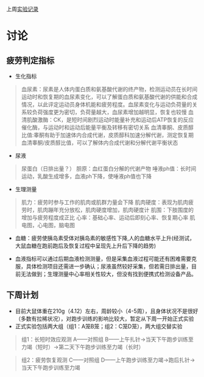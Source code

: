 
上周[实验记录](https://github.com/Joooooooye/DataScience/blob/master/cta_segmentation_RH/week-report-20180411.md)

# 讨论

## 疲劳判定指标

* 生化指标
> 血尿素：尿素是人体内蛋白质和氨基酸代谢的终产物，检测运动员在长时间运动时和恢复期的血尿素变化，可以了解蛋白质和氨基酸代谢的供能和合成情况，以此评定运动员身体机能和疲劳程度。血尿素变化与运动负荷量的关系较负荷强度更为密切，负荷量越大，血尿素增加越明显，恢复也较慢
> 血清肌酸激酶：CK，是短时间剧烈运动时能量补充和运动后ATP恢复的反应催化酶，与运动时和运动后能量平衡及转移有密切关系
> 血清睾酮、皮质醇比值:睾酮有助于加速体内合成代谢，皮质醇科加速分解代谢，测定恢复期血清睾酮/皮质醇比值，可以了解体内合成代谢和分解代谢平衡状态

* 尿液
> 尿蛋白（日排出量？）
> 胆原：血红蛋白分解的代谢产物
> 唾液ph值：长时间运动，乳酸生成增多，血液ph下降，使唾液ph值也下降

* 生理测量
> 肌力：疲劳时参与工作的肌肉或肌群力量会下降
> 肌肉硬度：表现为肌肉疲劳时，肌肉蹦年充分放松，肌肉硬度增加，肌肉硬度计
> 肌围：下肢围度的增加与疲劳程度成正比
> 心率：基础心率、运动后即刻心率、恢复期心率
> 肌电图，心电图，脑电图

* 血糖：疲劳使胰岛素受体对胰岛素的敏感性下降,人的血糖水平上升(经测试，大鼠血糖在跑前跑后及恢复过程中呈现先上升后下降的趋势)

* 血液指标可以通过后期血液检测测量，但是采集血液过程可能还有困难需要克服，具体检测项目还需进一步确认；尿液虽然较好采集，但若需日排出量，目前无法做到；生理测量中心率相关性较大，但没有找到便携式检测设备产品。

## 下周计划

* 目前大鼠体重在210g（4.12）左右，周龄较小（4-5周），且身体状况不是很好（多数有拉稀状况），对跑步训练的影响比较大，暂定从下周一开始正式实验
* 正式实验包括两大组（组1：A笼B笼；组2：C笼D笼），两大组交替实验
> 组1：长短时效应观测
> A——对照组
> B——上午扎针->当天下午跑步训练至力竭（短时）->第二天下午跑步训练至力竭（长时）

> 组2：疲劳恢复观测
> C——对照组
> D——上午跑步训练至力竭->跑后扎针->当天下午跑步训练至力竭

